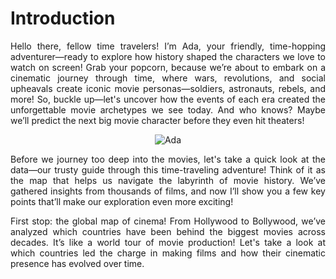 # Introduction

<p style="text-align: justify;">
Hello there, fellow time travelers! I’m Ada, your friendly, time-hopping adventurer—ready to explore how history shaped the characters we love to watch on screen! Grab your popcorn, because we’re about to embark on a cinematic journey through time, where wars, revolutions, and social upheavals create iconic movie personas—soldiers, astronauts, rebels, and more! So, buckle up—let's uncover how the events of each era created the unforgettable movie archetypes we see today. And who knows? Maybe we’ll predict the next big movie character before they even hit theaters!
</p>

<div style="text-align: center;">
    <img src="/home/sara/Dropbox/epfl/master/MA1/ADA/S-Vannay.github.io/mardown_files/image1.png" alt="Ada">
</div>

<p style="text-align: justify;">
Before we journey too deep into the movies, let's take a quick look at the data—our trusty guide through this time-traveling adventure! Think of it as the map that helps us navigate the labyrinth of movie history. We’ve gathered insights from thousands of films, and now I’ll show you a few key points that’ll make our exploration even more exciting!
</p>

<p style="text-align: justify;">
First stop: the global map of cinema! From Hollywood to Bollywood, we’ve analyzed which countries have been behind the biggest movies across decades. It’s like a world tour of movie production! Let's take a look at which countries led the charge in making films and how their cinematic presence has evolved over time.
</p>

